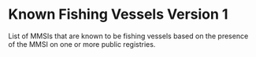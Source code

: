 # Known Fishing Vessels Version 1

List of MMSIs that are known to be fishing vessels based on the presence of the MMSI on one or more 
public registries.
